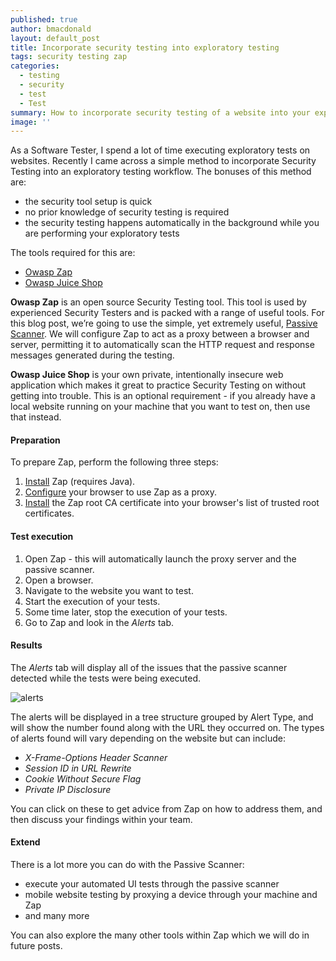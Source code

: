 ```yaml
---
published: true
author: bmacdonald
layout: default_post
title: Incorporate security testing into exploratory testing
tags: security testing zap
categories:
  - testing
  - security
  - test
  - Test
summary: How to incorporate security testing of a website into your exploratory testing workflow
image: ''
---
```

As a Software Tester, I spend a lot of time executing exploratory tests on websites. 
Recently I came across a simple method to incorporate Security Testing into an exploratory testing workflow. 
The bonuses of this method are:

- the security tool setup is quick
- no prior knowledge of security testing is required
- the security testing happens automatically in the background while you are performing your exploratory tests

The tools required for this are:

- [Owasp Zap](https://github.com/zaproxy/zaproxy/wiki/Downloads)
- [Owasp Juice Shop](https://github.com/bkimminich/juice-shop)

**Owasp Zap** is an open source Security Testing tool. This tool is used by experienced Security Testers and is packed with a range of useful tools. For this blog post, we’re going to use the simple, yet extremely useful, [Passive Scanner](https://github.com/zaproxy/zap-core-help/wiki/HelpStartConceptsPscan). We will configure Zap to act as a proxy between a browser and server, permitting it to automatically scan the HTTP request and response messages generated during the testing.

**Owasp Juice Shop** is your own private, intentionally insecure web application which makes it great to practice Security Testing on without getting into trouble. This is an optional requirement - if you already have a local website running on your machine that you want to test on, then use that instead.

#### Preparation
To prepare Zap, perform the following three steps:

1. [Install](https://github.com/zaproxy/zaproxy/wiki/Downloads) Zap (requires Java).
2. [Configure](https://github.com/zaproxy/zap-core-help/wiki/HelpStartProxies) your browser to use Zap as a proxy.
3. [Install](https://github.com/zaproxy/zap-core-help/wiki/HelpUiDialogsOptionsDynsslcert#install-zap-root-ca-certificate) the Zap root CA certificate into your browser's list of trusted root certificates.

#### Test execution
1. Open Zap - this will automatically launch the proxy server and the passive scanner.
2. Open a browser.
3. Navigate to the website you want to test.
4. Start the execution of your tests.
5. Some time later, stop the execution of your tests.
6. Go to Zap and look in the _Alerts_ tab.

#### Results
The _Alerts_ tab will display all of the issues that the passive scanner detected while the tests were being executed. 

![alerts]({{site.baseurl}}/bmacdonald/assets/Alerts.png)

The alerts will be displayed in a tree structure grouped by Alert Type, and will show the number found along with the URL they occurred on. 
The types of alerts found will vary depending on the website but can include:

- _X-Frame-Options Header Scanner_
- _Session ID in URL Rewrite_
- _Cookie Without Secure Flag_
- _Private IP Disclosure_
 
You can click on these to get advice from Zap on how to address them, and then discuss your findings within your team. 

#### Extend
There is a lot more you can do with the Passive Scanner: 

- execute your automated UI tests through the passive scanner
- mobile website testing by proxying a device through your machine and Zap
- and many more 

You can also explore the many other tools within Zap which we will do in future posts. 
